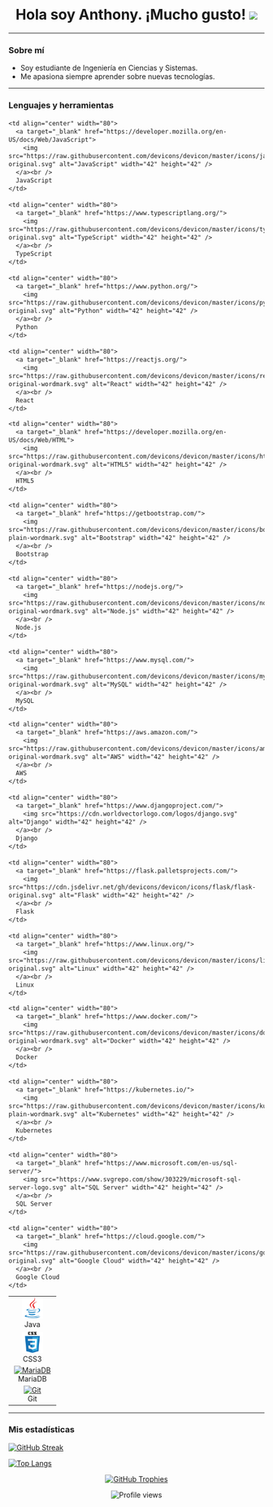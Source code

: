 <div id="badges" align="center">
  <img decoding="async" src="https://visitor-badge-reloaded.herokuapp.com/badge?page_id=anthony-97.anthony-97&color=00cf00" alt=""/>
</div>

<h1 align="center">
  Hola soy Anthony. ¡Mucho gusto!
  <img decoding="async" src="https://media.giphy.com/media/hvRJCLFzcasrR4ia7z/giphy.gif" width="30px"/>
</h1>

---

<div id="header" align="left">

<h3>Sobre mí</h3>
<ul>
  <li>Soy estudiante de Ingeniería en Ciencias y Sistemas.</li>
  <li>Me apasiona siempre aprender sobre nuevas tecnologías.</li>
</ul>

---
<h3>Lenguajes y herramientas</h3>

<table>
  <tr>
    <td align="center" width="80">
      <a target="_blank" href="https://www.java.com/">
        <img src="https://raw.githubusercontent.com/devicons/devicon/master/icons/java/java-original.svg" alt="Java" width="42" height="42" />
      </a><br />
      Java
    </td>

    <td align="center" width="80">
      <a target="_blank" href="https://developer.mozilla.org/en-US/docs/Web/JavaScript">
        <img src="https://raw.githubusercontent.com/devicons/devicon/master/icons/javascript/javascript-original.svg" alt="JavaScript" width="42" height="42" />
      </a><br />
      JavaScript
    </td>

    <td align="center" width="80">
      <a target="_blank" href="https://www.typescriptlang.org/">
        <img src="https://raw.githubusercontent.com/devicons/devicon/master/icons/typescript/typescript-original.svg" alt="TypeScript" width="42" height="42" />
      </a><br />
      TypeScript
    </td>

    <td align="center" width="80">
      <a target="_blank" href="https://www.python.org/">
        <img src="https://raw.githubusercontent.com/devicons/devicon/master/icons/python/python-original.svg" alt="Python" width="42" height="42" />
      </a><br />
      Python
    </td>

    <td align="center" width="80">
      <a target="_blank" href="https://reactjs.org/">
        <img src="https://raw.githubusercontent.com/devicons/devicon/master/icons/react/react-original-wordmark.svg" alt="React" width="42" height="42" />
      </a><br />
      React
    </td>
  </tr>

  <tr>
    <td align="center" width="80">
      <a target="_blank" href="https://developer.mozilla.org/en-US/docs/Web/CSS">
        <img src="https://raw.githubusercontent.com/devicons/devicon/master/icons/css3/css3-original-wordmark.svg" alt="CSS3" width="42" height="42" />
      </a><br />
      CSS3
    </td>

    <td align="center" width="80">
      <a target="_blank" href="https://developer.mozilla.org/en-US/docs/Web/HTML">
        <img src="https://raw.githubusercontent.com/devicons/devicon/master/icons/html5/html5-original-wordmark.svg" alt="HTML5" width="42" height="42" />
      </a><br />
      HTML5
    </td>

    <td align="center" width="80">
      <a target="_blank" href="https://getbootstrap.com/">
        <img src="https://raw.githubusercontent.com/devicons/devicon/master/icons/bootstrap/bootstrap-plain-wordmark.svg" alt="Bootstrap" width="42" height="42" />
      </a><br />
      Bootstrap
    </td>

    <td align="center" width="80">
      <a target="_blank" href="https://nodejs.org/">
        <img src="https://raw.githubusercontent.com/devicons/devicon/master/icons/nodejs/nodejs-original-wordmark.svg" alt="Node.js" width="42" height="42" />
      </a><br />
      Node.js
    </td>

    <td align="center" width="80">
      <a target="_blank" href="https://www.mysql.com/">
        <img src="https://raw.githubusercontent.com/devicons/devicon/master/icons/mysql/mysql-original-wordmark.svg" alt="MySQL" width="42" height="42" />
      </a><br />
      MySQL
    </td>
  </tr>

  <tr>
    <td align="center" width="80">
      <a target="_blank" href="https://mariadb.org/">
        <img src="https://www.vectorlogo.zone/logos/mariadb/mariadb-icon.svg" alt="MariaDB" width="42" height="42" />
      </a><br />
      MariaDB
    </td>

    <td align="center" width="80">
      <a target="_blank" href="https://aws.amazon.com/">
        <img src="https://raw.githubusercontent.com/devicons/devicon/master/icons/amazonwebservices/amazonwebservices-original-wordmark.svg" alt="AWS" width="42" height="42" />
      </a><br />
      AWS
    </td>

    <td align="center" width="80">
      <a target="_blank" href="https://www.djangoproject.com/">
        <img src="https://cdn.worldvectorlogo.com/logos/django.svg" alt="Django" width="42" height="42" />
      </a><br />
      Django
    </td>

    <td align="center" width="80">
      <a target="_blank" href="https://flask.palletsprojects.com/">
        <img src="https://cdn.jsdelivr.net/gh/devicons/devicon/icons/flask/flask-original.svg" alt="Flask" width="42" height="42" />
      </a><br />
      Flask
    </td>

    <td align="center" width="80">
      <a target="_blank" href="https://www.linux.org/">
        <img src="https://raw.githubusercontent.com/devicons/devicon/master/icons/linux/linux-original.svg" alt="Linux" width="42" height="42" />
      </a><br />
      Linux
    </td>
  </tr>

  <tr>
    <td align="center" width="80">
      <a target="_blank" href="https://git-scm.com/">
        <img src="https://www.vectorlogo.zone/logos/git-scm/git-scm-icon.svg" alt="Git" width="42" height="42" />
      </a><br />
      Git
    </td>

    <td align="center" width="80">
      <a target="_blank" href="https://www.docker.com/">
        <img src="https://raw.githubusercontent.com/devicons/devicon/master/icons/docker/docker-original-wordmark.svg" alt="Docker" width="42" height="42" />
      </a><br />
      Docker
    </td>

    <td align="center" width="80">
      <a target="_blank" href="https://kubernetes.io/">
        <img src="https://raw.githubusercontent.com/devicons/devicon/master/icons/kubernetes/kubernetes-plain-wordmark.svg" alt="Kubernetes" width="42" height="42" />
      </a><br />
      Kubernetes
    </td>

    <td align="center" width="80">
      <a target="_blank" href="https://www.microsoft.com/en-us/sql-server/">
        <img src="https://www.svgrepo.com/show/303229/microsoft-sql-server-logo.svg" alt="SQL Server" width="42" height="42" />
      </a><br />
      SQL Server
    </td>

    <td align="center" width="80">
      <a target="_blank" href="https://cloud.google.com/">
        <img src="https://raw.githubusercontent.com/devicons/devicon/master/icons/googlecloud/googlecloud-original.svg" alt="Google Cloud" width="42" height="42" />
      </a><br />
      Google Cloud
    </td>
  </tr>
</table>

---

<h3>Mis estadísticas</h3>

<!--GitHub Streak -->
<p>
  <a href="http://github-readme-streak-stats.herokuapp.com?user=anthony-97&theme=dark&background=000000">
    <img src="http://github-readme-streak-stats.herokuapp.com?user=anthony-97&theme=dark&background=000000" alt="GitHub Streak" />
  </a>
</p>

<!--Lenguajes más usados -->
<p>
  <a href="https://github.com/anuraghazra/github-readme-stats">
    <img src="https://github-readme-stats.vercel.app/api/top-langs/?username=anthony-97&layout=compact&theme=vision-friendly-dark" alt="Top Langs" />
  </a>
</p>

<!--GitHub Trophies-->
<p align="center">
  <a href="https://github.com/ryo-ma/github-profile-trophy">
    <img src="https://github-profile-trophy.vercel.app/?username=anthony-97&theme=onedark&row=1&margin-w=15&no-frame=true" alt="GitHub Trophies" />
  </a>
</p>

<!--Contador de visitas-->
<p align="center">
  <img src="https://komarev.com/ghpvc/?username=anthony-97&label=Profile%20views&color=0e75b6&style=flat" alt="Profile views" />
</p>
